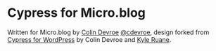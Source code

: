 # Cypress for Micro.blog

Written for Micro.blog by [Colin Devroe](http://cdevroe.com) [@cdevroe](https://micro.blog/cdevroe), design forked from [Cypress for WordPress](http://cdevroe.com/projects/cypress) by Colin Devroe and [Kyle Ruane](http://kyleruane.com/).


